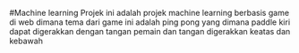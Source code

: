 #Machine learning
Projek ini adalah projek machine learning berbasis game di web dimana tema dari game ini adalah ping pong yang dimana paddle kiri dapat digerakkan dengan tangan pemain dan tangan digerakkan keatas dan kebawah
